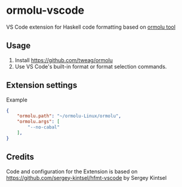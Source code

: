 # ormolu-vscode
VS Code extension for Haskell code formatting based on [ormolu tool](https://github.com/tweag/ormolu)

## Usage

1. Install <https://github.com/tweag/ormolu>
2. Use VS Code's built-in format or format selection commands.

## Extension settings

Example

```json
{
    "ormolu.path": "~/ormolu-Linux/ormolu",
    "ormolu.args": [
        "--no-cabal"
    ],
}
```

## Credits

Code and configuration for the Extension is based on https://github.com/sergey-kintsel/hfmt-vscode by Sergey Kintsel
